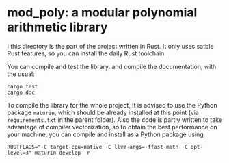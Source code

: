 # mod_poly: a modular polynomial arithmetic library

I this directory is the part of the project written in Rust. It only uses satble Rust features, so you can install the daily Rust toolchain.

You can compile and test the library, and compile the documentation, with the usual:
```
cargo test
cargo doc
```

To compile the library for the whole project, It is advised to use the Python package `maturin`, which should be already installed at this 
point (via `requirements.txt` in the parent folder). Also the code is partly written to take advantage of compiler vectorization,
so to obtain the best performance on your machine, you can compile and install as a Python package using
```
RUSTFLAGS="-C target-cpu=native -C llvm-args=-ffast-math -C opt-level=3" maturin develop -r
```
